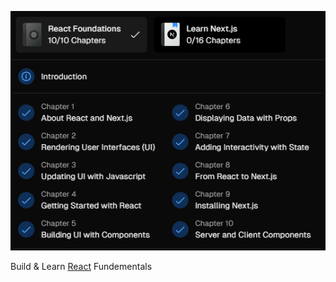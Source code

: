 
![list of chapters to complete React Foundations course](image-1.png)

<span> Build & Learn <a href="https://nextjs.org/learn/react-foundations">
React</a> Fundementals</span> 